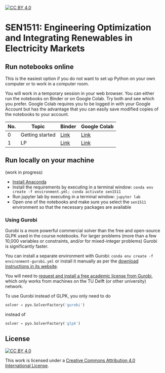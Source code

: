 [cc-by]: http://creativecommons.org/licenses/by/4.0/
[cc-by-image]: https://i.creativecommons.org/l/by/4.0/88x31.png
[cc-by-shield]: https://img.shields.io/badge/License-CC%20BY%204.0-lightgrey.svg
[![CC BY 4.0][cc-by-shield]][cc-by]

# SEN1511: Engineering Optimization and Integrating Renewables in Electricity Markets

## Run notebooks online

This is the easiest option if you do not want to set up Python on your own computer or to work in a computer room.

You will work in a temporary session in your web browser. You can either run the notebooks on Binder or on Google Colab. Try both and see which you prefer. Google Colab requires you to be logged in with your Google Account but has the advantage that you can easily save modified copies of the notebooks to your account.

| No. | Topic | Binder | Google Colab |
|---|---|---|---|
| 0 | Getting started | [Link](https://mybinder.org/v2/gh/sjpfenninger/sen1511/HEAD?labpath=0%20-%20Getting%20started.ipynb) | [Link](https://colab.research.google.com/github/sjpfenninger/sen1511/blob/main/0%20-%20Getting%20started.ipynb)|
| 1 | LP | [Link](https://mybinder.org/v2/gh/sjpfenninger/sen1511/HEAD?labpath=1%20-%20LP.ipynb) | [Link](https://colab.research.google.com/github/sjpfenninger/sen1511/blob/main/1%20-%20LP.ipynb)|

## Run locally on your machine

(work in progress)

* [Install Anaconda](https://docs.anaconda.com/anaconda/install/)
* Install the requirements by executing in a terminal window: `conda env create -f environment.yml; conda activate sen1511`
* Run jupyter lab by executing in a terminal window: `jupyter lab`
* Open one of the notebooks and make sure you select the `sen1511` environment so that the necessary packages are available

### Using Gurobi

Gurobi is a more powerful commercial solver than the free and open-source GLPK used in the course notebooks. For larger problems (more than a few 10,000 variables or constraints, and/or for mixed-integer problems) Gurobi is significantly faster.

You can install a separate environment with Gurobi: `conda env create -f environment-gurobi.yml` or install it manually as per the [download instructions in its website](https://www.gurobi.com/).

You will need to [request and install a free academic license from Gurobi](https://www.gurobi.com/downloads/end-user-license-agreement-academic/), which only works from machines on the TU Delft (or other university) network.

To use Gurobi instead of GLPK, you only need to do

```python
solver = pyo.SolverFactory('gurobi')
```

instead of

```python
solver = pyo.SolverFactory('glpk')
```

## License

[![CC BY 4.0][cc-by-image]][cc-by]

This work is licensed under a [Creative Commons Attribution 4.0 International License][cc-by].
